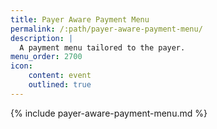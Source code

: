 ```yaml
---
title: Payer Aware Payment Menu
permalink: /:path/payer-aware-payment-menu/
description: |
  A payment menu tailored to the payer.
menu_order: 2700
icon:
    content: event
    outlined: true
---
```


{% include payer-aware-payment-menu.md %}
